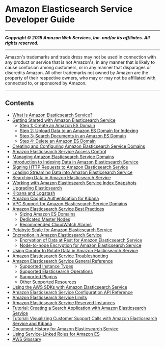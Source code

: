 # Amazon Elasticsearch Service Developer Guide

-----
*****Copyright &copy; 2018 Amazon Web Services, Inc. and/or its affiliates. All rights reserved.*****

-----
Amazon's trademarks and trade dress may not be used in 
     connection with any product or service that is not Amazon's, 
     in any manner that is likely to cause confusion among customers, 
     or in any manner that disparages or discredits Amazon. All other 
     trademarks not owned by Amazon are the property of their respective
     owners, who may or may not be affiliated with, connected to, or 
     sponsored by Amazon.

-----
## Contents
+ [What Is Amazon Elasticsearch Service?](what-is-amazon-elasticsearch-service.md)
+ [Getting Started with Amazon Elasticsearch Service](es-gsg.md)
   + [Step 1: Create an Amazon ES Domain](es-gsg-create-domain.md)
   + [Step 2: Upload Data to an Amazon ES Domain for Indexing](es-gsg-upload-data.md)
   + [Step 3: Search Documents in an Amazon ES Domain](es-gsg-search.md)
   + [Step 4: Delete an Amazon ES Domain](es-gsg-deleting.md)
+ [Creating and Configuring Amazon Elasticsearch Service Domains](es-createupdatedomains.md)
+ [Amazon Elasticsearch Service Access Control](es-ac.md)
+ [Managing Amazon Elasticsearch Service Domains](es-managedomains.md)
+ [Introduction to Indexing Data in Amazon Elasticsearch Service](es-indexing.md)
+ [Signing HTTP Requests to Amazon Elasticsearch Service](es-request-signing.md)
+ [Loading Streaming Data into Amazon Elasticsearch Service](es-aws-integrations.md)
+ [Searching Data in Amazon Elasticsearch Service](es-searching.md)
+ [Working with Amazon Elasticsearch Service Index Snapshots](es-managedomains-snapshots.md)
+ [Upgrading Elasticsearch](es-version-migration.md)
+ [Kibana and Logstash](es-kibana.md)
+ [Amazon Cognito Authentication for Kibana](es-cognito-auth.md)
+ [VPC Support for Amazon Elasticsearch Service Domains](es-vpc.md)
+ [Amazon Elasticsearch Service Best Practices](aes-bp.md)
   + [Sizing Amazon ES Domains](sizing-domains.md)
   + [Dedicated Master Nodes](es-managedomains-dedicatedmasternodes.md)
   + [Recommended CloudWatch Alarms](cloudwatch-alarms.md)
+ [Petabyte Scale for Amazon Elasticsearch Service](petabyte-scale.md)
+ [Encryption in Amazon Elasticsearch Service](encryption.md)
   + [Encryption of Data at Rest for Amazon Elasticsearch Service](encryption-at-rest.md)
   + [Node-to-node Encryption for Amazon Elasticsearch Service](ntn.md)
+ [Using Curator to Rotate Data in Amazon Elasticsearch Service](curator.md)
+ [Amazon Elasticsearch Service Troubleshooting](aes-handling-errors.md)
+ [Amazon Elasticsearch Service General Reference](aes-genref.md)
   + [Supported Instance Types](aes-supported-instance-types.md)
   + [Supported Elasticsearch Operations](aes-supported-es-operations.md)
   + [Supported Plugins](aes-supported-plugins.md)
   + [Other Supported Resources](aes-supported-resources.md)
+ [Using the AWS SDKs with Amazon Elasticsearch Service](es-configuration-samples.md)
+ [Amazon Elasticsearch Service Configuration API Reference](es-configuration-api.md)
+ [Amazon Elasticsearch Service Limits](aes-limits.md)
+ [Amazon Elasticsearch Service Reserved Instances](aes-ri.md)
+ [Tutorial: Creating a Search Application with Amazon Elasticsearch Service](search-example.md)
+ [Tutorial: Visualizing Customer Support Calls with Amazon Elasticsearch Service and Kibana](es-walkthrough.md)
+ [Document History for Amazon Elasticsearch Service](release-notes.md)
+ [Using Service-Linked Roles for Amazon ES](slr-es.md)
+ [AWS Glossary](glossary.md)
